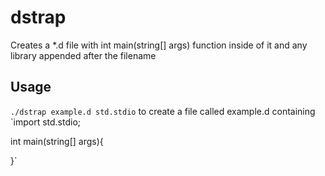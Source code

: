 # dstrap
Creates a *.d file with int main(string[] args) function inside of it and any library appended after the filename

## Usage
`./dstrap example.d std.stdio` to create a file called example.d containing
`import std.stdio;

int main(string[] args){

}`
